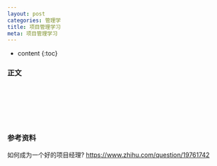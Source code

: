 ```yaml
---
layout: post
categories: 管理学
title: 项目管理学习
meta: 项目管理学习
---
```

* content
{:toc}

### 正文





<br/><br/><br/><br/><br/>
### 参考资料

如何成为一个好的项目经理? <https://www.zhihu.com/question/19761742>
